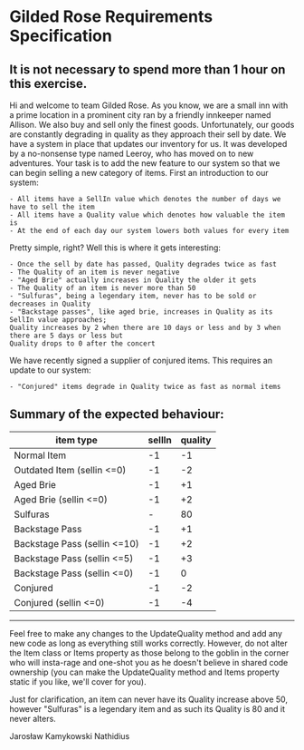# Gilded Rose Requirements Specification

## It is not necessary to spend more than 1 hour on this exercise.

Hi and welcome to team Gilded Rose. As you know, we are a small inn with a prime location in a
prominent city ran by a friendly innkeeper named Allison. We also buy and sell only the finest goods.
Unfortunately, our goods are constantly degrading in quality as they approach their sell by date. We
have a system in place that updates our inventory for us. It was developed by a no-nonsense type named
Leeroy, who has moved on to new adventures. Your task is to add the new feature to our system so that
we can begin selling a new category of items. First an introduction to our system:

    - All items have a SellIn value which denotes the number of days we have to sell the item
    - All items have a Quality value which denotes how valuable the item is
    - At the end of each day our system lowers both values for every item

Pretty simple, right? Well this is where it gets interesting:

    - Once the sell by date has passed, Quality degrades twice as fast
    - The Quality of an item is never negative
    - "Aged Brie" actually increases in Quality the older it gets
    - The Quality of an item is never more than 50
    - "Sulfuras", being a legendary item, never has to be sold or decreases in Quality
    - "Backstage passes", like aged brie, increases in Quality as its SellIn value approaches;
    Quality increases by 2 when there are 10 days or less and by 3 when there are 5 days or less but
    Quality drops to 0 after the concert

We have recently signed a supplier of conjured items. This requires an update to our system:

    - "Conjured" items degrade in Quality twice as fast as normal items

## Summary of the expected behaviour:

| item type                    | sellIn | quality |
| ---------------------------- | ------ | ------- |
| Normal Item                  | -1     | -1      |
| Outdated Item (sellin <=0)   | -1     | -2      |
| Aged Brie                    | -1     | +1      |
| Aged Brie (sellin <=0)       | -1     | +2      |
| Sulfuras                     | -      | 80      |
| Backstage Pass               | -1     | +1      |
| Backstage Pass (sellin <=10) | -1     | +2      |
| Backstage Pass (sellin <=5)  | -1     | +3      |
| Backstage Pass (sellin <=0)  | -1     | 0       |
| Conjured                     | -1     | -2      |
| Conjured (sellin <=0)        | -1     | -4      |

---

Feel free to make any changes to the UpdateQuality method and add any new code as long as everything
still works correctly. However, do not alter the Item class or Items property as those belong to the
goblin in the corner who will insta-rage and one-shot you as he doesn't believe in shared code
ownership (you can make the UpdateQuality method and Items property static if you like, we'll cover
for you).

Just for clarification, an item can never have its Quality increase above 50, however "Sulfuras" is a
legendary item and as such its Quality is 80 and it never alters.

Jarosław Kamykowski
Nathidius
